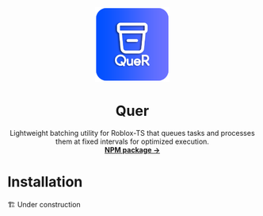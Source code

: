 <p align="center">
	<img width="150" height="150" src="https://raw.githubusercontent.com/Its-a-bit-random/Quer/main/Images/Icon.png" alt="Logo">
</p>

<h1 align="center"><b>Quer</b></h1>

<p align="center">
  Lightweight batching utility for Roblox-TS that queues tasks and processes them at fixed intervals for optimized execution.
  <br />
  <a href="#"><strong>NPM package →</strong></a>
</p>



# Installation

🏗️ Under construction
